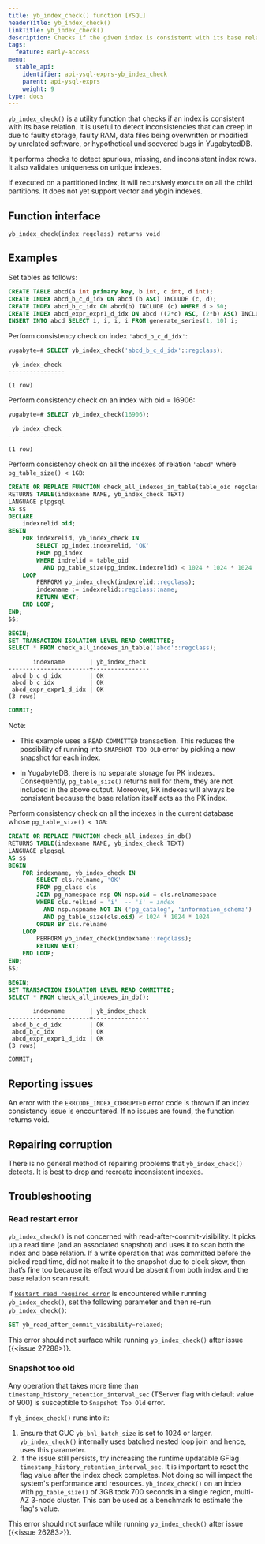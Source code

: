 ```yaml
---
title: yb_index_check() function [YSQL]
headerTitle: yb_index_check()
linkTitle: yb_index_check()
description: Checks if the given index is consistent with its base relation.
tags:
  feature: early-access
menu:
  stable_api:
    identifier: api-ysql-exprs-yb_index_check
    parent: api-ysql-exprs
    weight: 9
type: docs
---
```


`yb_index_check()` is a utility function that checks if an index is consistent with its base relation. It is useful to detect inconsistencies that can creep in due to faulty storage, faulty RAM, data files being overwritten or modified by unrelated software, or hypothetical undiscovered bugs in YugabytedDB.

It performs checks to detect spurious, missing, and inconsistent index rows. It also validates uniqueness on unique indexes.

If executed on a partitioned index, it will recursively execute on all the child partitions. It does not yet support vector and ybgin indexes.

## Function interface

`yb_index_check(index regclass) returns void`

## Examples

Set tables as follows:

```sql
CREATE TABLE abcd(a int primary key, b int, c int, d int);
CREATE INDEX abcd_b_c_d_idx ON abcd (b ASC) INCLUDE (c, d);
CREATE INDEX abcd_b_c_idx ON abcd(b) INCLUDE (c) WHERE d > 50;
CREATE INDEX abcd_expr_expr1_d_idx ON abcd ((2*c) ASC, (2*b) ASC) INCLUDE (d);
INSERT INTO abcd SELECT i, i, i, i FROM generate_series(1, 10) i;
```

Perform consistency check on index `'abcd_b_c_d_idx'`:

```sql
yugabyte=# SELECT yb_index_check('abcd_b_c_d_idx'::regclass);
```

```output
 yb_index_check 
----------------
 
(1 row)
```

Perform consistency check on an index with oid \= 16906:

```sql
yugabyte=# SELECT yb_index_check(16906);
```

```output
 yb_index_check 
----------------
 
(1 row)
```

Perform consistency check on all the indexes of relation `'abcd'` where `pg_table_size() < 1GB`:

```sql
CREATE OR REPLACE FUNCTION check_all_indexes_in_table(table_oid regclass)
RETURNS TABLE(indexname NAME, yb_index_check TEXT)
LANGUAGE plpgsql
AS $$
DECLARE
    indexrelid oid;
BEGIN
    FOR indexrelid, yb_index_check IN
        SELECT pg_index.indexrelid, 'OK'
        FROM pg_index
        WHERE indrelid = table_oid
          AND pg_table_size(pg_index.indexrelid) < 1024 * 1024 * 1024
    LOOP
        PERFORM yb_index_check(indexrelid::regclass);
        indexname := indexrelid::regclass::name;
        RETURN NEXT;
    END LOOP;
END;
$$;

BEGIN;
SET TRANSACTION ISOLATION LEVEL READ COMMITTED;
SELECT * FROM check_all_indexes_in_table('abcd'::regclass);
```

```output
       indexname       | yb_index_check 
-----------------------+----------------
 abcd_b_c_d_idx        | OK
 abcd_b_c_idx          | OK
 abcd_expr_expr1_d_idx | OK
(3 rows)
```

```sql
COMMIT;
```

Note:

- This example uses a `READ COMMITTED` transaction. This reduces the possibility of running into `SNAPSHOT TOO OLD` error by picking a new snapshot for each index.

- In YugabyteDB, there is no separate storage for PK indexes. Consequently, `pg_table_size()` returns null for them, they are not included in the above output. Moreover, PK indexes will always be consistent because the base relation itself acts as the PK index.

Perform consistency check on all the indexes in the current database whose  `pg_table_size() < 1GB`:

```sql
CREATE OR REPLACE FUNCTION check_all_indexes_in_db()
RETURNS TABLE(indexname NAME, yb_index_check TEXT)
LANGUAGE plpgsql
AS $$
BEGIN
    FOR indexname, yb_index_check IN
        SELECT cls.relname, 'OK'
        FROM pg_class cls
        JOIN pg_namespace nsp ON nsp.oid = cls.relnamespace
        WHERE cls.relkind = 'i'  -- 'i' = index
          AND nsp.nspname NOT IN ('pg_catalog', 'information_schema')
          AND pg_table_size(cls.oid) < 1024 * 1024 * 1024
        ORDER BY cls.relname
    LOOP
        PERFORM yb_index_check(indexname::regclass);
        RETURN NEXT;
    END LOOP;
END;
$$;

BEGIN;
SET TRANSACTION ISOLATION LEVEL READ COMMITTED;
SELECT * FROM check_all_indexes_in_db();
```

```output
       indexname       | yb_index_check 
-----------------------+----------------
 abcd_b_c_d_idx        | OK
 abcd_b_c_idx          | OK
 abcd_expr_expr1_d_idx | OK
(3 rows)
```

```output
COMMIT;
```

## Reporting issues

An error with the `ERRCODE_INDEX_CORRUPTED` error code is thrown if an index consistency issue is encountered. If no issues are found, the function returns void.

## Repairing corruption

There is no general method of repairing problems that `yb_index_check()` detects. It is best to drop and recreate inconsistent indexes.

## Troubleshooting

### Read restart error

`yb_index_check()` is not concerned with read-after-commit-visibility. It picks up a read time (and an associated snapshot) and uses it to scan both the index and base relation. If a write operation that was committed before the picked read time, did not make it to the snapshot due to clock skew, then that’s fine too because its effect would be absent from both index and the base relation scan result.

If [`Restart read required error`](https://docs.yugabyte.com/preview/architecture/transactions/read-restart-error/) is encountered while running `yb_index_check()`, set the following parameter and then re-run `yb_index_check()`:

```sql
SET yb_read_after_commit_visibility=relaxed;
```

This error should not surface while running `yb_index_check()` after issue {{<issue 27288>}}.

### Snapshot too old

Any operation that takes more time than `timestamp_history_retention_interval_sec` (TServer flag with default value of 900) is susceptible to `Snapshot Too Old` error.

If `yb_index_check()` runs into it:

1. Ensure that GUC `yb_bnl_batch_size` is set to 1024 or larger. `yb_index_check()` internally uses batched nested loop join and hence, uses this parameter.
2. If the issue still persists, try increasing the runtime updatable GFlag `timestamp_history_retention_interval_sec`. It is important to reset the flag value after the index check completes. Not doing so will impact the system's performance and resources. `yb_index_check()` on an index with `pg_table_size()` of 3GB took 700 seconds in a single region, multi-AZ 3-node cluster. This can be used as a benchmark to estimate the flag's value.

This error should not surface while running `yb_index_check()` after issue {{<issue 26283>}}.
